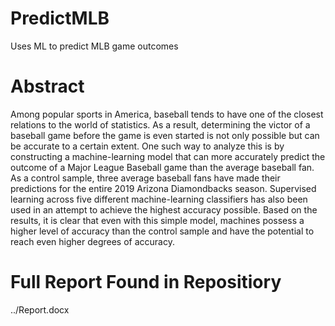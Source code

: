 # PredictMLB
Uses ML to predict MLB game outcomes

# Abstract
Among popular sports in America, baseball tends to have one of the closest relations to the world of statistics. As a result, determining the victor of a baseball game before the game is even started is not only possible but can be accurate to a certain extent. One such way to analyze this is by constructing a machine-learning model that can more accurately predict the outcome of a Major League Baseball game than the average baseball fan. As a control sample, three average baseball fans have made their predictions for the entire 2019 Arizona Diamondbacks season. Supervised learning across five different machine-learning classifiers has also been used in an attempt to achieve the highest accuracy possible. Based on the results, it is clear that even with this simple model, machines possess a higher level of accuracy than the control sample and have the potential to reach even higher degrees of accuracy. 

# Full Report Found in Repositiory
../Report.docx
